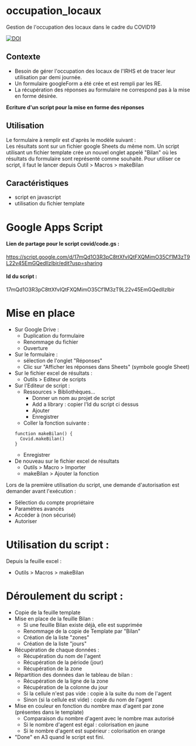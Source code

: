 # occupation_locaux
Gestion de l'occupation des locaux dans le cadre du COVID19


[![DOI](https://zenodo.org/badge/264869258.svg)](https://zenodo.org/badge/latestdoi/264869258)


## Contexte
- Besoin de gérer l'occupation des locaux de l'IRHS et de tracer leur utilisation par demi journée.  
- Un formulaire googleForm a été crée et est rempli par les RE.  
- La récupération des réponses au formulaire ne correspond pas à la mise en forme désirée.  

**Ecriture d'un script pour la mise en forme des réponses**

## Utilisation
Le formulaire à remplir est d'après le modèle suivant :   
Les résultats sont sur un fichier google Sheets du même nom.
Un script utilisant un fichier template crée un nouvel onglet appelé "Bilan" où les résultats du formulaire sont représenté comme souhaité.
Pour utiliser ce script, il faut le lancer depuis Outil > Macros > makeBilan

## Caractéristiques
- script en javascript
- utilisation du fichier template

# Google Apps Script
#### Lien de partage pour le script covid/code.gs : 
https://script.google.com/d/17mQd1O3R3pC8ttXfvIQtFXQMimO35Cf1M3zT9L22v45EmGQedllzlbir/edit?usp=sharing

#### Id du script :
17mQd1O3R3pC8ttXfvIQtFXQMimO35Cf1M3zT9L22v45EmGQedllzlbir

# Mise en place
- Sur Google Drive :
  - Duplication du formulaire
  - Renommage du fichier
  - Ouverture
- Sur le formulaire :
  - sélection de l'onglet "Réponses"
  - Clic sur "Afficher les réponses dans Sheets" (symbole google Sheet)
- Sur le fichier excel de résultats :
  - Outils > Editeur de scripts
- Sur l'Editeur de script :
  - Ressources > Bibliothèques...
    - Donner un nom au projet de script <nom du projet>
    - Add a library : copier l'Id du script ci dessus
    - Ajouter
    - Enregistrer
  - Coller la fonction  suivante : 
  ```
  function makeBilan() {
    Covid.makeBilan()
  }
  ```
  - Enregistrer
- De nouveau sur le fichier excel de résultats
  - Outils > Macro > Importer
  - makeBilan > Ajouter la fonction

Lors de la première utilisation du script, une demande d'autorisation est demander avant l'exécution :
  - Sélection du compte propriétaire
  - Paramètres avancés
  - Accéder à <Nom du projet> (non sécurisé)
  - Autoriser

# Utilisation du script :
Depuis la feuille excel : 
- Outils > Macros > makeBilan  

# Déroulement du script :
- Copie de la feuille template
- Mise en place de la feuille Bilan : 
  - Si une feuille Bilan existe déjà, elle est supprimée
  - Renommage de la copie de Template par "Bilan"
  - Création de la liste "zones"
  - Création de la liste "jours"
- Récupération de chaque données :
  - Récupération du nom de l'agent
  - Récupération de la période (jour)
  - Récupération de la zone
- Répartition des données dan le tableau de bilan :
  - Récupération de la ligne de la zone
  - Récupération de la colonne du jour
  - Si la cellule n'est pas vide : copie à la suite du nom de l'agent
  - Sinon (si la cellule est vide) : copie du nom de l'agent
- Mise en couleur en fonction du nombre max d'agent par zone (présentes dans le template)
  - Comparaison du nombre d'agent avec le nombre max autorisé
  - Si le nombre d'agent est égal : colorisation en jaune
  - Si le nombre d'agent est supérieur : colorisation en orange
- "Done" en A3 quand le script est fini.
